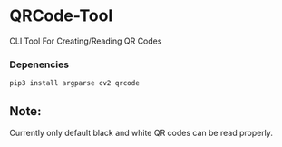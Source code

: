 # QRCode-Tool
CLI Tool For Creating/Reading QR Codes

### Depenencies 
`pip3 install argparse cv2 qrcode`

## Note:
Currently only default black and white QR codes can be read properly.
